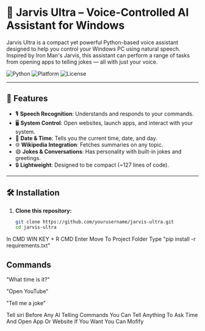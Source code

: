 # 🤖 Jarvis Ultra – Voice-Controlled AI Assistant for Windows

Jarvis Ultra is a compact yet powerful Python-based voice assistant designed to help you control your Windows PC using natural speech. Inspired by Iron Man's Jarvis, this assistant can perform a range of tasks from opening apps to telling jokes — all with just your voice.

![Python](https://img.shields.io/badge/Python-3.x-blue)
![Platform](https://img.shields.io/badge/Platform-Windows-blue)
![License](https://img.shields.io/badge/License-MIT-green)

---

## 🚀 Features

- 🎙️ **Speech Recognition**: Understands and responds to your commands.
- 🖥️ **System Control**: Open websites, launch apps, and interact with your system.
- 📅 **Date & Time**: Tells you the current time, date, and day.
- 🌐 **Wikipedia Integration**: Fetches summaries on any topic.
- 😄 **Jokes & Conversations**: Has personality with built-in jokes and greetings.
- 🔒 **Lightweight**: Designed to be compact (~127 lines of code).

---

## 🛠️ Installation

1. **Clone this repository:**
   ```bash
   git clone https://github.com/yourusername/jarvis-ultra.git
   cd jarvis-ultra

In CMD 
WIN KEY + R
CMD Enter
Move To Project Folder 
Type "pip install -r requirements.txt"

## Commands
"What time is it?"

"Open YouTube"

"Tell me a joke"

Tell siri Before Any AI Telling Commands 
You Can Tell Anything To Ask Time And Open App Or Website 
If You Want You Can Mofify
